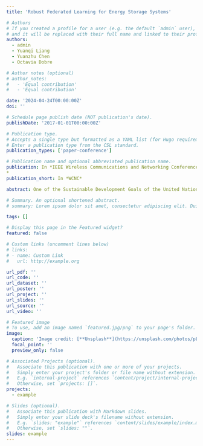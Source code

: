 ```yaml
---
title: 'Robust Federated Learning for Energy Storage Systems'

# Authors
# If you created a profile for a user (e.g. the default `admin` user), write the username (folder name) here
# and it will be replaced with their full name and linked to their profile.
authors:
  - admin
  - Yuanqi Liang
  - Yuanzhu Chen
  - Octavia Dobre

# Author notes (optional)
# author_notes:
#   - 'Equal contribution'
#   - 'Equal contribution'

date: '2024-04-24T00:00:00Z'
doi: ''

# Schedule page publish date (NOT publication's date).
publishDate: '2017-01-01T00:00:00Z'

# Publication type.
# Accepts a single type but formatted as a YAML list (for Hugo requirements).
# Enter a publication type from the CSL standard.
publication_types: ['paper-conference']

# Publication name and optional abbreviated publication name.
publication: In *IEEE Wireless Communications and Networking Conference
*
publication_short: In *WCNC*

abstract: One of the Sustainable Development Goals of the United Nations is affordable and clean energy. True utilization of renewable energy is only possible via battery-based energy storage systems. Overseeing the operation of battery-based energy storage systems and diagnosing abnormal batteries are of the utmost importance for their durability and stability. Because of inadequate anomalous samples and privacy considerations, we jointly train a global autoencoder on various battery-based energy storage systems to detect anomalous batteries. Due to potentially unstable network connectivity in energy storage systems, a chunk of model parameters may be lost during model transmission, leading to dramatic performance deterioration. The trained model tends to classify all measurements as anomalies To solve this problem, we propose a robust federated learning scheme to mitigate negative impact caused by packet loss during model transmission. By permuting and unpermuting model parameters before and after model transmission, we are able to distribute the lost parameters across the entire model. Such a loss can no longer have a significant negative impact on anomalous battery detection. Experimental results illustrate that the proposed algorithm is robust against packet loss during the model exchange between the cloud server and battery-based energy storage systems..

# Summary. An optional shortened abstract.
# summary: Lorem ipsum dolor sit amet, consectetur adipiscing elit. Duis posuere tellus ac convallis placerat. Proin tincidunt magna sed ex sollicitudin condimentum.

tags: []

# Display this page in the Featured widget?
featured: false

# Custom links (uncomment lines below)
# links:
# - name: Custom Link
#   url: http://example.org

url_pdf: ''
url_code: ''
url_dataset: ''
url_poster: ''
url_project: ''
url_slides: ''
url_source: ''
url_video: ''

# Featured image
# To use, add an image named `featured.jpg/png` to your page's folder.
image:
  caption: 'Image credit: [**Unsplash**](https://unsplash.com/photos/pLCdAaMFLTE)'
  focal_point: ''
  preview_only: false

# Associated Projects (optional).
#   Associate this publication with one or more of your projects.
#   Simply enter your project's folder or file name without extension.
#   E.g. `internal-project` references `content/project/internal-project/index.md`.
#   Otherwise, set `projects: []`.
projects:
  - example

# Slides (optional).
#   Associate this publication with Markdown slides.
#   Simply enter your slide deck's filename without extension.
#   E.g. `slides: "example"` references `content/slides/example/index.md`.
#   Otherwise, set `slides: ""`.
slides: example
---
```


<!-- {{% callout note %}}
Click the _Cite_ button above to demo the feature to enable visitors to import publication metadata into their reference management software.
{{% /callout %}}

{{% callout note %}}
Create your slides in Markdown - click the _Slides_ button to check out the example.
{{% /callout %}}

Add the publication's **full text** or **supplementary notes** here. You can use rich formatting such as including [code, math, and images](https://docs.hugoblox.com/content/writing-markdown-latex/). -->

